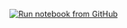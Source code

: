 [![Run notebook from GitHub](https://colab.research.google.com/assets/colab-badge.svg)](https://colab.research.google.com/github/username/repo-name/blob/main/path/to/your-notebook.ipynb)
